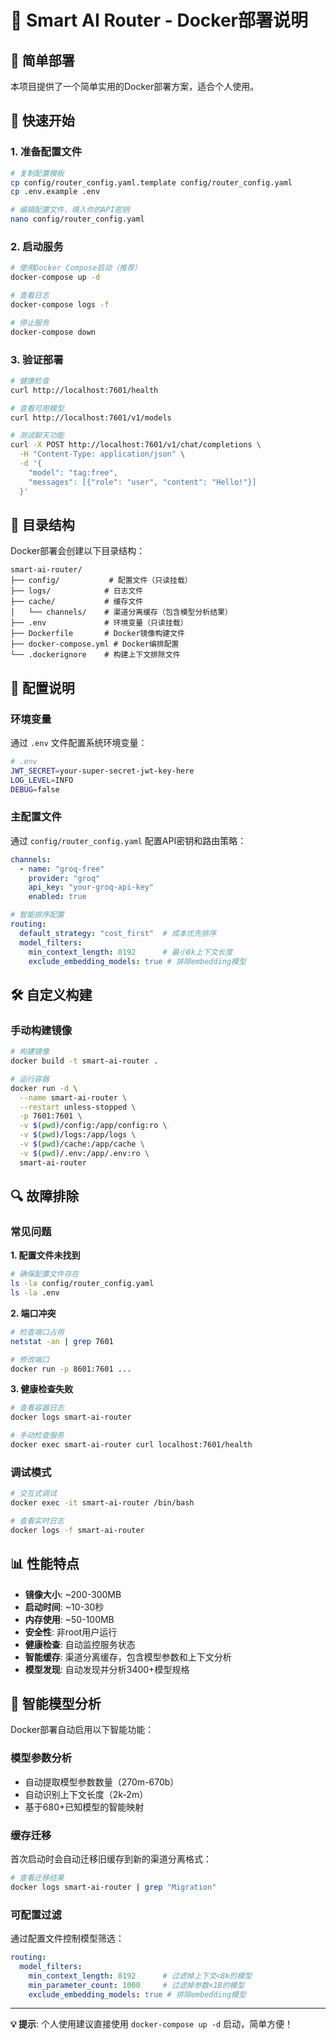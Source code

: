 # 🐳 Smart AI Router - Docker部署说明

## 🎯 简单部署

本项目提供了一个简单实用的Docker部署方案，适合个人使用。

## 🚀 快速开始

### 1. 准备配置文件

```bash
# 复制配置模板
cp config/router_config.yaml.template config/router_config.yaml
cp .env.example .env

# 编辑配置文件，填入你的API密钥
nano config/router_config.yaml
```

### 2. 启动服务

```bash
# 使用Docker Compose启动（推荐）
docker-compose up -d

# 查看日志
docker-compose logs -f

# 停止服务
docker-compose down
```

### 3. 验证部署

```bash
# 健康检查
curl http://localhost:7601/health

# 查看可用模型
curl http://localhost:7601/v1/models

# 测试聊天功能
curl -X POST http://localhost:7601/v1/chat/completions \
  -H "Content-Type: application/json" \
  -d '{
    "model": "tag:free",
    "messages": [{"role": "user", "content": "Hello!"}]
  }'
```

## 📁 目录结构

Docker部署会创建以下目录结构：

```
smart-ai-router/
├── config/           # 配置文件（只读挂载）
├── logs/            # 日志文件
├── cache/           # 缓存文件
│   └── channels/    # 渠道分离缓存（包含模型分析结果）
├── .env             # 环境变量（只读挂载）
├── Dockerfile       # Docker镜像构建文件
├── docker-compose.yml # Docker编排配置
└── .dockerignore    # 构建上下文排除文件
```

## 🔧 配置说明

### 环境变量

通过 `.env` 文件配置系统环境变量：

```bash
# .env
JWT_SECRET=your-super-secret-jwt-key-here
LOG_LEVEL=INFO
DEBUG=false
```

### 主配置文件

通过 `config/router_config.yaml` 配置API密钥和路由策略：

```yaml
channels:
  - name: "groq-free"
    provider: "groq"
    api_key: "your-groq-api-key"
    enabled: true

# 智能排序配置
routing:
  default_strategy: "cost_first"  # 成本优先排序
  model_filters:
    min_context_length: 8192      # 最小8k上下文长度
    exclude_embedding_models: true # 排除embedding模型
```

## 🛠️ 自定义构建

### 手动构建镜像

```bash
# 构建镜像
docker build -t smart-ai-router .

# 运行容器
docker run -d \
  --name smart-ai-router \
  --restart unless-stopped \
  -p 7601:7601 \
  -v $(pwd)/config:/app/config:ro \
  -v $(pwd)/logs:/app/logs \
  -v $(pwd)/cache:/app/cache \
  -v $(pwd)/.env:/app/.env:ro \
  smart-ai-router
```

## 🔍 故障排除

### 常见问题

**1. 配置文件未找到**
```bash
# 确保配置文件存在
ls -la config/router_config.yaml
ls -la .env
```

**2. 端口冲突**
```bash
# 检查端口占用
netstat -an | grep 7601

# 修改端口
docker run -p 8601:7601 ...
```

**3. 健康检查失败**
```bash
# 查看容器日志
docker logs smart-ai-router

# 手动检查服务
docker exec smart-ai-router curl localhost:7601/health
```

### 调试模式

```bash
# 交互式调试
docker exec -it smart-ai-router /bin/bash

# 查看实时日志
docker logs -f smart-ai-router
```

## 📊 性能特点

- **镜像大小**: ~200-300MB
- **启动时间**: ~10-30秒
- **内存使用**: ~50-100MB
- **安全性**: 非root用户运行
- **健康检查**: 自动监控服务状态
- **智能缓存**: 渠道分离缓存，包含模型参数和上下文分析
- **模型发现**: 自动发现并分析3400+模型规格

## 🧠 智能模型分析

Docker部署自动启用以下智能功能：

### 模型参数分析
- 自动提取模型参数数量（270m-670b）
- 自动识别上下文长度（2k-2m）
- 基于680+已知模型的智能映射

### 缓存迁移
首次启动时会自动迁移旧缓存到新的渠道分离格式：
```bash
# 查看迁移结果
docker logs smart-ai-router | grep "Migration"
```

### 可配置过滤
通过配置文件控制模型筛选：
```yaml
routing:
  model_filters:
    min_context_length: 8192      # 过滤掉上下文<8k的模型
    min_parameter_count: 1000     # 过滤掉参数<1B的模型  
    exclude_embedding_models: true # 排除embedding模型
```

---

**💡 提示**: 个人使用建议直接使用 `docker-compose up -d` 启动，简单方便！